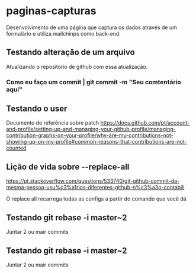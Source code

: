 # paginas-capturas
Desenvolvimento de uma página que captura os dados através de um formulário e utiliza mailchinps como back-end.

## Testando alteração de um arquivo 
Atualizando o repositorio de github com essa atualização.

### Como eu faço um commit | git commit -m "Seu comtentário aqui"

## Testando o user
Documento de referência sobre patch
https://docs.github.com/pt/account-and-profile/setting-up-and-managing-your-github-profile/managing-contribution-graphs-on-your-profile/why-are-my-contributions-not-showing-up-on-my-profile#common-reasons-that-contributions-are-not-counted

## Lição de vida sobre --replace-all
https://pt.stackoverflow.com/questions/533740/git-github-commit-da-mesma-pessoa-usu%c3%a1rios-diferentes-github-n%c3%a3o-contabili

O replace all recarrega todas as configs a partir do comando que você dá

## Testando git rebase -i master~2 

Juntar 2 ou mair commits

## Testando git rebase -i master~2 

Juntar 2 ou mair commits